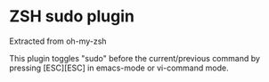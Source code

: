 # ZSH sudo plugin

Extracted from oh-my-zsh

This plugin toggles "sudo" before the current/previous command by pressing [ESC][ESC] in emacs-mode or vi-command mode.

